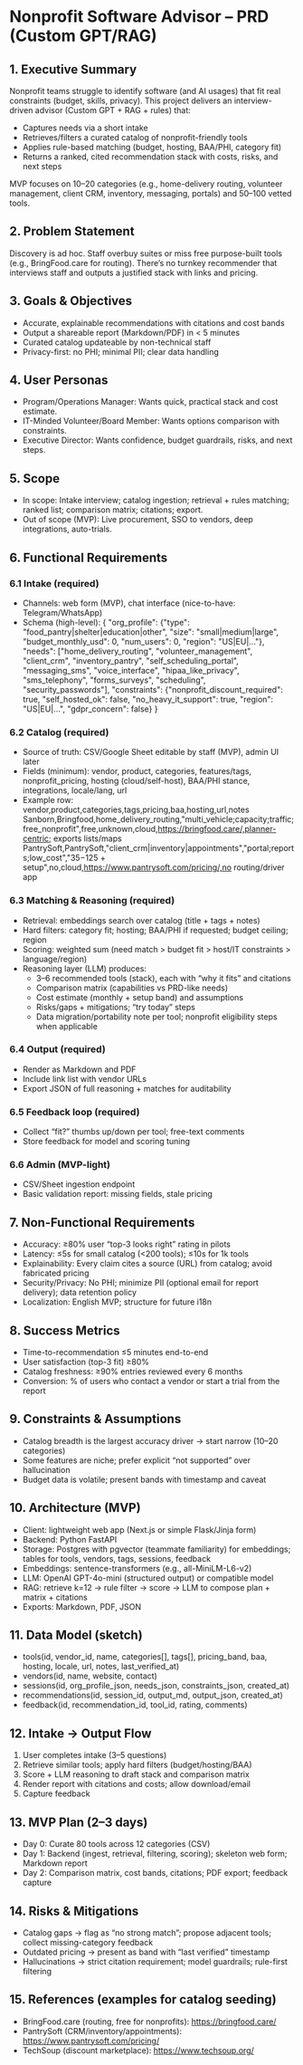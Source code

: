 # Nonprofit Software Advisor – PRD (Custom GPT/RAG)

## 1. Executive Summary
Nonprofit teams struggle to identify software (and AI usages) that fit real constraints (budget, skills, privacy). This project delivers an interview-driven advisor (Custom GPT + RAG + rules) that:
- Captures needs via a short intake
- Retrieves/filters a curated catalog of nonprofit-friendly tools
- Applies rule-based matching (budget, hosting, BAA/PHI, category fit)
- Returns a ranked, cited recommendation stack with costs, risks, and next steps

MVP focuses on 10–20 categories (e.g., home-delivery routing, volunteer management, client CRM, inventory, messaging, portals) and 50–100 vetted tools.

## 2. Problem Statement
Discovery is ad hoc. Staff overbuy suites or miss free purpose-built tools (e.g., BringFood.care for routing). There’s no turnkey recommender that interviews staff and outputs a justified stack with links and pricing.

## 3. Goals & Objectives
- Accurate, explainable recommendations with citations and cost bands
- Output a shareable report (Markdown/PDF) in < 5 minutes
- Curated catalog updateable by non-technical staff
- Privacy-first: no PHI; minimal PII; clear data handling

## 4. User Personas
- Program/Operations Manager: Wants quick, practical stack and cost estimate.
- IT-Minded Volunteer/Board Member: Wants options comparison with constraints.
- Executive Director: Wants confidence, budget guardrails, risks, and next steps.

## 5. Scope
- In scope: Intake interview; catalog ingestion; retrieval + rules matching; ranked list; comparison matrix; citations; export.
- Out of scope (MVP): Live procurement, SSO to vendors, deep integrations, auto-trials.

## 6. Functional Requirements
### 6.1 Intake (required)
- Channels: web form (MVP), chat interface (nice-to-have: Telegram/WhatsApp)
- Schema (high-level):
{
  "org_profile": {"type": "food_pantry|shelter|education|other", "size": "small|medium|large", "budget_monthly_usd": 0, "num_users": 0, "region": "US|EU|..."},
  "needs": ["home_delivery_routing", "volunteer_management", "client_crm", "inventory_pantry", "self_scheduling_portal", "messaging_sms", "voice_interface", "hipaa_like_privacy", "sms_telephony", "forms_surveys", "scheduling", "security_passwords"],
  "constraints": {"nonprofit_discount_required": true, "self_hosted_ok": false, "no_heavy_it_support": true, "region": "US|EU|...", "gdpr_concern": false}
}

### 6.2 Catalog (required)
- Source of truth: CSV/Google Sheet editable by staff (MVP), admin UI later
- Fields (minimum): vendor, product, categories, features/tags, nonprofit_pricing, hosting (cloud/self-host), BAA/PHI stance, integrations, locale/lang, url
- Example row:
vendor,product,categories,tags,pricing,baa,hosting,url,notes
Sanborn,Bringfood,home_delivery_routing,"multi_vehicle;capacity;traffic;free_nonprofit",free,unknown,cloud,https://bringfood.care/,planner-centric; exports lists/maps
PantrySoft,PantrySoft,"client_crm|inventory|appointments","portal;reports;low_cost","$35-$125 + setup",no,cloud,https://www.pantrysoft.com/pricing/,no routing/driver app

### 6.3 Matching & Reasoning (required)
- Retrieval: embeddings search over catalog (title + tags + notes)
- Hard filters: category fit; hosting; BAA/PHI if requested; budget ceiling; region
- Scoring: weighted sum (need match > budget fit > host/IT constraints > language/region)
- Reasoning layer (LLM) produces:
  - 3–6 recommended tools (stack), each with “why it fits” and citations
  - Comparison matrix (capabilities vs PRD-like needs)
  - Cost estimate (monthly + setup band) and assumptions
  - Risks/gaps + mitigations; “try today” steps
  - Data migration/portability note per tool; nonprofit eligibility steps when applicable

### 6.4 Output (required)
- Render as Markdown and PDF
- Include link list with vendor URLs
- Export JSON of full reasoning + matches for auditability

### 6.5 Feedback loop (required)
- Collect “fit?” thumbs up/down per tool; free-text comments
- Store feedback for model and scoring tuning

### 6.6 Admin (MVP-light)
- CSV/Sheet ingestion endpoint
- Basic validation report: missing fields, stale pricing

## 7. Non-Functional Requirements
- Accuracy: ≥80% user “top-3 looks right” rating in pilots
- Latency: ≤5s for small catalog (<200 tools); ≤10s for 1k tools
- Explainability: Every claim cites a source (URL) from catalog; avoid fabricated pricing
- Security/Privacy: No PHI; minimize PII (optional email for report delivery); data retention policy
- Localization: English MVP; structure for future i18n

## 8. Success Metrics
- Time-to-recommendation ≤5 minutes end-to-end
- User satisfaction (top-3 fit) ≥80%
- Catalog freshness: ≥90% entries reviewed every 6 months
- Conversion: % of users who contact a vendor or start a trial from the report

## 9. Constraints & Assumptions
- Catalog breadth is the largest accuracy driver → start narrow (10–20 categories)
- Some features are niche; prefer explicit “not supported” over hallucination
- Budget data is volatile; present bands with timestamp and caveat

## 10. Architecture (MVP)
- Client: lightweight web app (Next.js or simple Flask/Jinja form)
- Backend: Python FastAPI
- Storage: Postgres with pgvector (teammate familiarity) for embeddings; tables for tools, vendors, tags, sessions, feedback
- Embeddings: sentence-transformers (e.g., all-MiniLM-L6-v2)
- LLM: OpenAI GPT-4o-mini (structured output) or compatible model
- RAG: retrieve k=12 → rule filter → score → LLM to compose plan + matrix + citations
- Exports: Markdown, PDF, JSON

## 11. Data Model (sketch)
- tools(id, vendor_id, name, categories[], tags[], pricing_band, baa, hosting, locale, url, notes, last_verified_at)
- vendors(id, name, website, contact)
- sessions(id, org_profile_json, needs_json, constraints_json, created_at)
- recommendations(id, session_id, output_md, output_json, created_at)
- feedback(id, recommendation_id, tool_id, rating, comments)

## 12. Intake → Output Flow
1) User completes intake (3–5 questions)
2) Retrieve similar tools; apply hard filters (budget/hosting/BAA)
3) Score + LLM reasoning to draft stack and comparison matrix
4) Render report with citations and costs; allow download/email
5) Capture feedback

## 13. MVP Plan (2–3 days)
- Day 0: Curate 80 tools across 12 categories (CSV)
- Day 1: Backend (ingest, retrieval, filtering, scoring); skeleton web form; Markdown report
- Day 2: Comparison matrix, cost bands, citations; PDF export; feedback capture

## 14. Risks & Mitigations
- Catalog gaps → flag as “no strong match”; propose adjacent tools; collect missing-category feedback
- Outdated pricing → present as band with “last verified” timestamp
- Hallucinations → strict citation requirement; model guardrails; rule-first filtering

## 15. References (examples for catalog seeding)
- BringFood.care (routing, free for nonprofits): https://bringfood.care/
- PantrySoft (CRM/inventory/appointments): https://www.pantrysoft.com/pricing/
- TechSoup (discount marketplace): https://www.techsoup.org/
